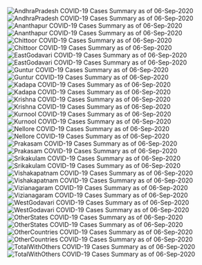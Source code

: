 <img src="https://deepuhub.github.io/COVID-19/GraphsGenerated/06-Sep-2020/AndhraPradesh_06-Sep-2020.jpg" alt="AndhraPradesh COVID-19 Cases Summary as of 06-Sep-2020">
<br>
<img src="https://deepuhub.github.io/COVID-19/GraphsGenerated/06-Sep-2020/Last24Hrs_AndhraPradesh_06-Sep-2020.jpg" alt="AndhraPradesh COVID-19 Cases Summary as of 06-Sep-2020">
<br>
<img src="https://deepuhub.github.io/COVID-19/GraphsGenerated/06-Sep-2020/Ananthapur_06-Sep-2020.jpg" alt="Ananthapur COVID-19 Cases Summary as of 06-Sep-2020">
<br>
<img src="https://deepuhub.github.io/COVID-19/GraphsGenerated/06-Sep-2020/Last24Hrs_Ananthapur_06-Sep-2020.jpg" alt="Ananthapur COVID-19 Cases Summary as of 06-Sep-2020">
<br>
<img src="https://deepuhub.github.io/COVID-19/GraphsGenerated/06-Sep-2020/Chittoor_06-Sep-2020.jpg" alt="Chittoor COVID-19 Cases Summary as of 06-Sep-2020">
<br>
<img src="https://deepuhub.github.io/COVID-19/GraphsGenerated/06-Sep-2020/Last24Hrs_Chittoor_06-Sep-2020.jpg" alt="Chittoor COVID-19 Cases Summary as of 06-Sep-2020">
<br>
<img src="https://deepuhub.github.io/COVID-19/GraphsGenerated/06-Sep-2020/EastGodavari_06-Sep-2020.jpg" alt="EastGodavari COVID-19 Cases Summary as of 06-Sep-2020">
<br>
<img src="https://deepuhub.github.io/COVID-19/GraphsGenerated/06-Sep-2020/Last24Hrs_EastGodavari_06-Sep-2020.jpg" alt="EastGodavari COVID-19 Cases Summary as of 06-Sep-2020">
<br>
<img src="https://deepuhub.github.io/COVID-19/GraphsGenerated/06-Sep-2020/Guntur_06-Sep-2020.jpg" alt="Guntur COVID-19 Cases Summary as of 06-Sep-2020">
<br>
<img src="https://deepuhub.github.io/COVID-19/GraphsGenerated/06-Sep-2020/Last24Hrs_Guntur_06-Sep-2020.jpg" alt="Guntur COVID-19 Cases Summary as of 06-Sep-2020">
<br>
<img src="https://deepuhub.github.io/COVID-19/GraphsGenerated/06-Sep-2020/Kadapa_06-Sep-2020.jpg" alt="Kadapa COVID-19 Cases Summary as of 06-Sep-2020">
<br>
<img src="https://deepuhub.github.io/COVID-19/GraphsGenerated/06-Sep-2020/Last24Hrs_Kadapa_06-Sep-2020.jpg" alt="Kadapa COVID-19 Cases Summary as of 06-Sep-2020">
<br>
<img src="https://deepuhub.github.io/COVID-19/GraphsGenerated/06-Sep-2020/Krishna_06-Sep-2020.jpg" alt="Krishna COVID-19 Cases Summary as of 06-Sep-2020">
<br>
<img src="https://deepuhub.github.io/COVID-19/GraphsGenerated/06-Sep-2020/Last24Hrs_Krishna_06-Sep-2020.jpg" alt="Krishna COVID-19 Cases Summary as of 06-Sep-2020">
<br>
<img src="https://deepuhub.github.io/COVID-19/GraphsGenerated/06-Sep-2020/Kurnool_06-Sep-2020.jpg" alt="Kurnool COVID-19 Cases Summary as of 06-Sep-2020">
<br>
<img src="https://deepuhub.github.io/COVID-19/GraphsGenerated/06-Sep-2020/Last24Hrs_Kurnool_06-Sep-2020.jpg" alt="Kurnool COVID-19 Cases Summary as of 06-Sep-2020">
<br>
<img src="https://deepuhub.github.io/COVID-19/GraphsGenerated/06-Sep-2020/Nellore_06-Sep-2020.jpg" alt="Nellore COVID-19 Cases Summary as of 06-Sep-2020">
<br>
<img src="https://deepuhub.github.io/COVID-19/GraphsGenerated/06-Sep-2020/Last24Hrs_Nellore_06-Sep-2020.jpg" alt="Nellore COVID-19 Cases Summary as of 06-Sep-2020">
<br>
<img src="https://deepuhub.github.io/COVID-19/GraphsGenerated/06-Sep-2020/Prakasam_06-Sep-2020.jpg" alt="Prakasam COVID-19 Cases Summary as of 06-Sep-2020">
<br>
<img src="https://deepuhub.github.io/COVID-19/GraphsGenerated/06-Sep-2020/Last24Hrs_Prakasam_06-Sep-2020.jpg" alt="Prakasam COVID-19 Cases Summary as of 06-Sep-2020">
<br>
<img src="https://deepuhub.github.io/COVID-19/GraphsGenerated/06-Sep-2020/Srikakulam_06-Sep-2020.jpg" alt="Srikakulam COVID-19 Cases Summary as of 06-Sep-2020">
<br>
<img src="https://deepuhub.github.io/COVID-19/GraphsGenerated/06-Sep-2020/Last24Hrs_Srikakulam_06-Sep-2020.jpg" alt="Srikakulam COVID-19 Cases Summary as of 06-Sep-2020">
<br>
<img src="https://deepuhub.github.io/COVID-19/GraphsGenerated/06-Sep-2020/Vishakapatnam_06-Sep-2020.jpg" alt="Vishakapatnam COVID-19 Cases Summary as of 06-Sep-2020">
<br>
<img src="https://deepuhub.github.io/COVID-19/GraphsGenerated/06-Sep-2020/Last24Hrs_Vishakapatnam_06-Sep-2020.jpg" alt="Vishakapatnam COVID-19 Cases Summary as of 06-Sep-2020">
<br>
<img src="https://deepuhub.github.io/COVID-19/GraphsGenerated/06-Sep-2020/Vizianagaram_06-Sep-2020.jpg" alt="Vizianagaram COVID-19 Cases Summary as of 06-Sep-2020">
<br>
<img src="https://deepuhub.github.io/COVID-19/GraphsGenerated/06-Sep-2020/Last24Hrs_Vizianagaram_06-Sep-2020.jpg" alt="Vizianagaram COVID-19 Cases Summary as of 06-Sep-2020">
<br>
<img src="https://deepuhub.github.io/COVID-19/GraphsGenerated/06-Sep-2020/WestGodavari_06-Sep-2020.jpg" alt="WestGodavari COVID-19 Cases Summary as of 06-Sep-2020">
<br>
<img src="https://deepuhub.github.io/COVID-19/GraphsGenerated/06-Sep-2020/Last24Hrs_WestGodavari_06-Sep-2020.jpg" alt="WestGodavari COVID-19 Cases Summary as of 06-Sep-2020">
<br>
<img src="https://deepuhub.github.io/COVID-19/GraphsGenerated/06-Sep-2020/OtherStates_06-Sep-2020.jpg" alt="OtherStates COVID-19 Cases Summary as of 06-Sep-2020">
<br>
<img src="https://deepuhub.github.io/COVID-19/GraphsGenerated/06-Sep-2020/Last24Hrs_OtherStates_06-Sep-2020.jpg" alt="OtherStates COVID-19 Cases Summary as of 06-Sep-2020">
<br>
<img src="https://deepuhub.github.io/COVID-19/GraphsGenerated/06-Sep-2020/OtherCountries_06-Sep-2020.jpg" alt="OtherCountries COVID-19 Cases Summary as of 06-Sep-2020">
<br>
<img src="https://deepuhub.github.io/COVID-19/GraphsGenerated/06-Sep-2020/Last24Hrs_OtherCountries_06-Sep-2020.jpg" alt="OtherCountries COVID-19 Cases Summary as of 06-Sep-2020">
<br>
<img src="https://deepuhub.github.io/COVID-19/GraphsGenerated/06-Sep-2020/TotalWithOthers_06-Sep-2020.jpg" alt="TotalWithOthers COVID-19 Cases Summary as of 06-Sep-2020">
<br>
<img src="https://deepuhub.github.io/COVID-19/GraphsGenerated/06-Sep-2020/Last24Hrs_TotalWithOthers_06-Sep-2020.jpg" alt="TotalWithOthers COVID-19 Cases Summary as of 06-Sep-2020">
<br>